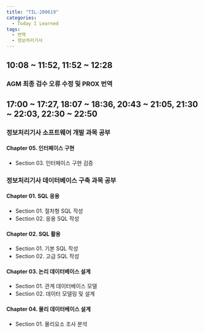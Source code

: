 ```yaml
---
title: "TIL-200619"
categories:
  - Today I Learned
tags:
  - 번역
  - 정보처리기사
---
```


## 10:08 ~ 11:52, 11:52 ~ 12:28
### AGM 최종 검수 오류 수정 및 PROX 번역

## 17:00 ~ 17:27, 18:07 ~ 18:36, 20:43 ~ 21:05, 21:30 ~ 22:03, 22:30 ~ 22:50
### 정보처리기사 소프트웨어 개발 과목 공부
#### Chapter 05. 인터페이스 구현
  - Section 03. 인터페이스 구현 검증

### 정보처리기사 데이터베이스 구축 과목 공부
#### Chapter 01. SQL 응용
  - Section 01. 절차형 SQL 작성
  - Section 02. 응용 SQL 작성
#### Chapter 02. SQL 활용
  - Section 01. 기본 SQL 작성
  - Section 02. 고급 SQL 작성
#### Chapter 03. 논리 데이터베이스 설계
  - Section 01. 관계 데이터베이스 모델
  - Section 02. 데이터 모델링 및 설계
#### Chapter 04. 물리 데이터베이스 설계
  - Section 01. 물리요소 조사 분석

  
